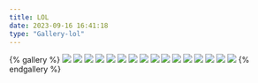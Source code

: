 ```yaml
---
title: LOL
date: 2023-09-16 16:41:18
type: "Gallery-lol"
---
```


{% gallery %}
![](https://s11.ax1x.com/2024/01/13/pFP1259.jpg)
![](https://s11.ax1x.com/2024/01/13/pFP1gUJ.jpg)
![](https://s11.ax1x.com/2024/01/13/pFP1cE4.jpg)
![](https://s11.ax1x.com/2024/01/13/pFP1ybF.jpg)
![](https://s11.ax1x.com/2024/01/13/pFP1sDU.jpg)
![](https://s11.ax1x.com/2024/01/13/pFP1ruT.jpg)
![](https://s11.ax1x.com/2024/01/13/pFP1BvV.jpg)
![](https://s11.ax1x.com/2024/01/13/pFP10g0.jpg)
![](https://s11.ax1x.com/2024/01/13/pFPuDG6.jpg)
![](https://s11.ax1x.com/2024/01/13/pFPuBPx.jpg)
![](https://s11.ax1x.com/2024/01/13/pFPuwI1.jpg)
![](https://s11.ax1x.com/2024/01/13/pFPudaR.jpg)
![](https://s11.ax1x.com/2024/01/13/pFPuaZ9.jpg)
![](https://s11.ax1x.com/2024/01/13/pFPuNqJ.jpg)
![](https://s11.ax1x.com/2024/01/13/pFPutr4.jpg)
![](https://s11.ax1x.com/2024/01/13/pFPuYMF.jpg)
{% endgallery %}
